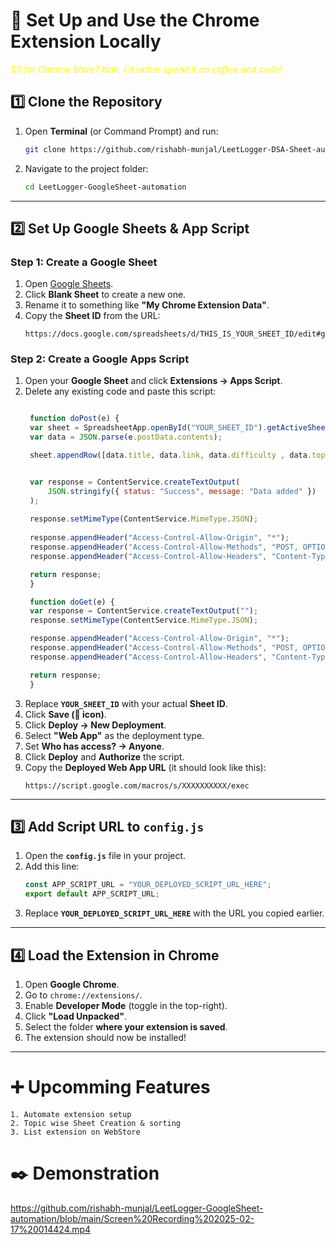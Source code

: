 

# 📌 Set Up and Use the Chrome Extension Locally

<i> <div style="color : #FFFF00 ">$5 for Chrome Store? Nah, I’d rather spend it on coffee and code! </i></div>

## **1️⃣ Clone the Repository**  
1. Open **Terminal** (or Command Prompt) and run:  
   ```bash
   git clone https://github.com/rishabh-munjal/LeetLogger-DSA-Sheet-automation.git
   ```
2. Navigate to the project folder:  
   ```bash
   cd LeetLogger-GoogleSheet-automation
   ```

---

## **2️⃣ Set Up Google Sheets & App Script**  
### **Step 1: Create a Google Sheet**  
1. Open [Google Sheets](https://docs.google.com/spreadsheets/).
2. Click **Blank Sheet** to create a new one.
3. Rename it to something like **"My Chrome Extension Data"**.
4. Copy the **Sheet ID** from the URL:  
   ```
   https://docs.google.com/spreadsheets/d/THIS_IS_YOUR_SHEET_ID/edit#gid=0
   ```

### **Step 2: Create a Google Apps Script**  
1. Open your **Google Sheet** and click **Extensions → Apps Script**.
2. Delete any existing code and paste this script:
   ```javascript
   
    function doPost(e) {
    var sheet = SpreadsheetApp.openById("YOUR_SHEET_ID").getActiveSheet();
    var data = JSON.parse(e.postData.contents);

    sheet.appendRow([data.title, data.link, data.difficulty , data.topic , data.notes]);


    var response = ContentService.createTextOutput(
        JSON.stringify({ status: "Success", message: "Data added" })
    );
    
    response.setMimeType(ContentService.MimeType.JSON);
    
    response.appendHeader("Access-Control-Allow-Origin", "*");
    response.appendHeader("Access-Control-Allow-Methods", "POST, OPTIONS");
    response.appendHeader("Access-Control-Allow-Headers", "Content-Type");

    return response;
    }

    function doGet(e) {
    var response = ContentService.createTextOutput("");
    response.setMimeType(ContentService.MimeType.JSON);

    response.appendHeader("Access-Control-Allow-Origin", "*");
    response.appendHeader("Access-Control-Allow-Methods", "POST, OPTIONS");
    response.appendHeader("Access-Control-Allow-Headers", "Content-Type");

    return response;
    }


   ```
3. Replace **`YOUR_SHEET_ID`** with your actual **Sheet ID**.
4. Click **Save (💾 icon)**.
5. Click **Deploy → New Deployment**.
6. Select **"Web App"** as the deployment type.
7. Set **Who has access? → Anyone**.
8. Click **Deploy** and **Authorize** the script.
9. Copy the **Deployed Web App URL** (it should look like this):
   ```
   https://script.google.com/macros/s/XXXXXXXXXX/exec
   ```

---

## **3️⃣ Add Script URL to `config.js`**
1. Open the **`config.js`** file in your project.
2. Add this line:
   ```javascript
   const APP_SCRIPT_URL = "YOUR_DEPLOYED_SCRIPT_URL_HERE";
   export default APP_SCRIPT_URL;
   ```
3. Replace **`YOUR_DEPLOYED_SCRIPT_URL_HERE`** with the URL you copied earlier.

---

## **4️⃣ Load the Extension in Chrome**  
1. Open **Google Chrome**.
2. Go to `chrome://extensions/`.
3. Enable **Developer Mode** (toggle in the top-right).
4. Click **"Load Unpacked"**.
5. Select the folder **where your extension is saved**.
6. The extension should now be installed!

---
# ➕ Upcomming Features

    1. Automate extension setup
    2. Topic wise Sheet Creation & sorting
    3. List extension on WebStore

# ✒️ Demonstration

https://github.com/rishabh-munjal/LeetLogger-GoogleSheet-automation/blob/main/Screen%20Recording%202025-02-17%20014424.mp4


